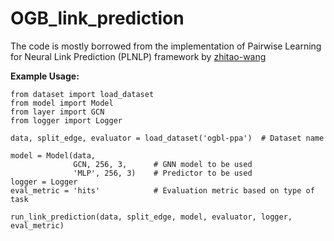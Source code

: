 # OGB_link_prediction

The code is mostly borrowed from the implementation of Pairwise Learning for Neural Link Prediction (PLNLP) framework by [zhitao-wang](https://github.com/zhitao-wang/PLNLP/)


**Example Usage:**
```
from dataset import load_dataset
from model import Model
from layer import GCN
from logger import Logger

data, split_edge, evaluator = load_dataset('ogbl-ppa')  # Dataset name

model = Model(data,
              GCN, 256, 3,      # GNN model to be used
              'MLP', 256, 3)    # Predictor to be used
logger = Logger
eval_metric = 'hits'            # Evaluation metric based on type of task

run_link_prediction(data, split_edge, model, evaluator, logger, eval_metric)
```
